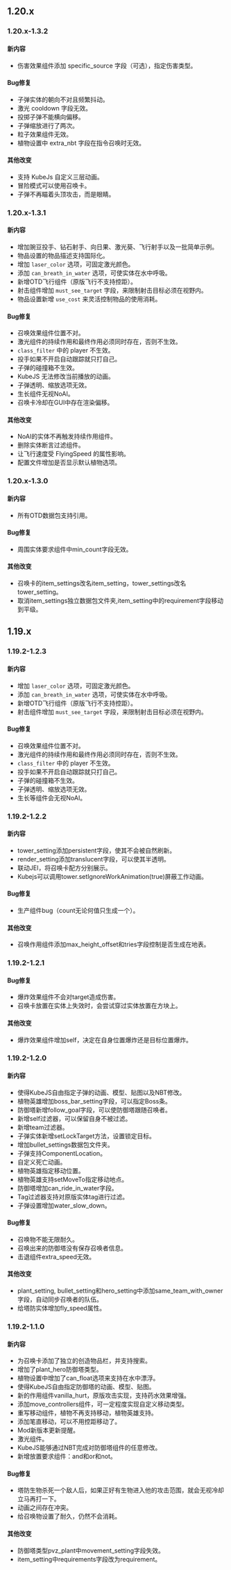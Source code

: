 ## 1.20.x
### 1.20.x-1.3.2
#### 新内容
* 伤害效果组件添加 specific_source 字段（可选），指定伤害类型。
#### Bug修复
* 子弹实体的朝向不对且频繁抖动。
* 激光 cooldown 字段无效。
* 投掷子弹不能横向偏移。
* 子弹缩放进行了两次。
* 粒子效果组件无效。
* 植物设置中 extra_nbt 字段在指令召唤时无效。
#### 其他改变
* 支持 KubeJs 自定义三层动画。
* 冒险模式可以使用召唤卡。
* 子弹不再瞄着头顶攻击，而是眼睛。
### 1.20.x-1.3.1
#### 新内容
* 增加豌豆投手、钻石射手、向日果、激光葵、飞行射手以及一批简单示例。
* 物品设置的物品描述支持国际化。
* 增加 `laser_color` 选项，可固定激光颜色。
* 添加 `can_breath_in_water` 选项，可使实体在水中呼吸。
* 新增OTD飞行组件（原版飞行不支持控距）。
* 射击组件增加 `must_see_target` 字段，来限制射击目标必须在视野内。
* 物品设置新增 `use_cost` 来灵活控制物品的使用消耗。
#### Bug修复
* 召唤效果组件位置不对。
* 激光组件的持续作用和最终作用必须同时存在，否则不生效。
* `class_filter` 中的 player 不生效。
* 投手如果不开启自动跟踪就只打自己。
* 子弹的碰撞箱不生效。
* KubeJS 无法修改当前播放的动画。
* 子弹透明、缩放选项无效。
* 生长组件无视NoAI。
* 召唤卡冷却在GUI中存在渲染偏移。
#### 其他改变
* NoAI的实体不再触发持续作用组件。
* 删除实体断言过滤组件。
* 让飞行速度受 FlyingSpeed 的属性影响。
* 配置文件增加是否显示默认植物选项。
### 1.20.x-1.3.0
#### 新内容
* 所有OTD数据包支持引用。
#### Bug修复
* 周围实体要求组件中min_count字段无效。
#### 其他改变
* 召唤卡的item_settings改名item_setting，tower_settings改名tower_setting。
* 取消item_settings独立数据包文件夹,item_setting中的requirement字段移动到平级。
## 1.19.x
### 1.19.2-1.2.3
#### 新内容
* 增加 `laser_color` 选项，可固定激光颜色。
* 添加 `can_breath_in_water` 选项，可使实体在水中呼吸。
* 新增OTD飞行组件（原版飞行不支持控距）。
* 射击组件增加 `must_see_target` 字段，来限制射击目标必须在视野内。
#### Bug修复
* 召唤效果组件位置不对。
* 激光组件的持续作用和最终作用必须同时存在，否则不生效。
* `class_filter` 中的 player 不生效。
* 投手如果不开启自动跟踪就只打自己。
* 子弹的碰撞箱不生效。
* 子弹透明、缩放选项无效。
* 生长等组件会无视NoAI。
### 1.19.2-1.2.2
#### 新内容
* tower_setting添加persistent字段，使其不会被自然刷新。
* render_setting添加translucent字段，可以使其半透明。
* 联动JEI，将召唤卡配方分别展示。
* Kubejs可以调用tower.setIgnoreWorkAnimation(true)屏蔽工作动画。
#### Bug修复
* 生产组件bug（count无论何值只生成一个）。
#### 其他改变
* 召唤作用组件添加max_height_offset和tries字段控制是否生成在地表。
### 1.19.2-1.2.1
#### Bug修复
* 爆炸效果组件不会对target造成伤害。
* 召唤卡放置在实体上失效时，会尝试穿过实体放置在方块上。
#### 其他改变
* 爆炸效果组件增加self，决定在自身位置爆炸还是目标位置爆炸。
### 1.19.2-1.2.0
#### 新内容
* 使得KubeJS自由指定子弹的动画、模型、贴图以及NBT修改。
* 植物英雄增加boss_bar_setting字段，可以指定Boss条。
* 防御塔新增follow_goal字段，可以使防御塔跟随召唤者。
* 新增self过滤器，可以保留自身不被过滤。
* 新增team过滤器。
* 子弹实体新增setLockTarget方法，设置锁定目标。
* 增加bullet_settings数据包文件夹。
* 子弹支持ComponentLocation。
* 自定义死亡动画。
* 植物英雄指定移动位置。
* 植物英雄支持setMoveTo指定移动地点。
* 防御塔增加can_ride_in_water字段。
* Tag过滤器支持对原版实体tag进行过滤。
* 子弹设置增加water_slow_down。
#### Bug修复
* 召唤物不能无限耐久。
* 召唤出来的防御塔没有保存召唤者信息。
* 击退组件extra_speed无效。
#### 其他改变
* plant_setting, bullet_setting和hero_setting中添加same_team_with_owner字段，自动同步召唤者的队伍。
* 给塔防实体增加fly_speed属性。
### 1.19.2-1.1.0
#### 新内容
* 为召唤卡添加了独立的创造物品栏，并支持搜索。
* 增加了plant_hero防御塔类型。
* 植物设置中增加了can_float选项来支持在水中漂浮。
* 使得KubeJS自由指定防御塔的动画、模型、贴图。
* 新的作用组件vanilla_hurt，原版攻击实现，支持药水效果增强。
* 添加move_controllers组件，可一定程度实现自定义移动类型。
* 重写移动组件，植物不再支持移动，植物英雄支持。
* 添加笔直移动，可以不用控距移动了。
* Mod新版本更新提醒。
* 激光组件。
* KubeJS能够通过NBT完成对防御塔组件的任意修改。
* 新增放置要求组件：and和or和not。
#### Bug修复
* 塔防生物杀死一个敌人后，如果正好有生物进入他的攻击范围，就会无视冷却立马再打一下。
* 动画之间存在冲突。
* 给召唤物设置了耐久，仍然不会消耗。
#### 其他改变
* 防御塔类型pvz_plant中movement_setting字段失效。
* item_setting中requirements字段改为requirement。